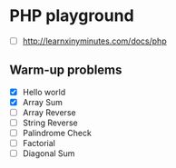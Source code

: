 # PHP playground

- [ ] http://learnxinyminutes.com/docs/php

## Warm-up problems

- [x] Hello world
- [x] Array Sum
- [ ] Array Reverse
- [ ] String Reverse
- [ ] Palindrome Check
- [ ] Factorial
- [ ] Diagonal Sum

